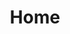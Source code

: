 ---
title: Home
menu: Home
noticia:
     mostra_noticia: true
     texto: Inauguração de nova exposição na Galeria XPTO. <br>Dia 20/Fev/1971
     link_para_mais_info: http://www.google.com
---